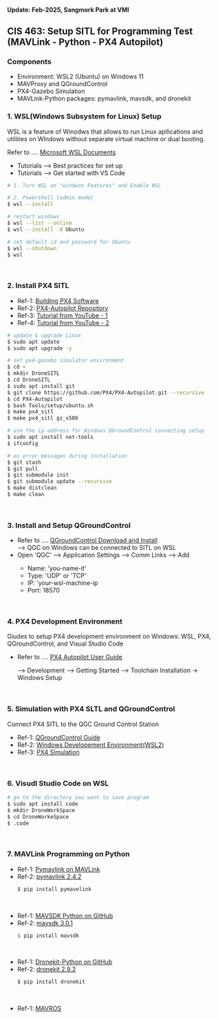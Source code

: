 <!-- <h2>//** UNDER CONSTRUCTION **// </h2> -->
<h4>Update: Feb-2025, Sangmork Park at VMI</h4>

<h2>CIS 463: Setup SITL for Programming Test (MAVLink - Python - PX4 Autopilot) </h2>

<h3>Components</h3>
<ul>
    <li>Environment: WSL2 (Ubuntu) on Windows 11</li>
    <li>MAVProxy and QGroundControl</li>
    <li>PX4-Gazebo Simulation</li>
    <li>MAVLink-Python packages: pymavlink, mavsdk, and dronekit</li>
</ul>

<h3>1. WSL(Windows Subsystem for Linux) Setup</h3>
<p>WSL is a feature of Winodws that allows to run Linux apllications and utilities on WIndows without separate virtual machine or dual booting.<br/>

Refer to .... <a href="https://learn.microsoft.com/en-us/windows/wsl/">Microsoft WSL Documents</a></p>

<ul>
    <li>Tutorials --> Best practices for set up </li>
    <li>Tutorials --> Get started with VS Code</li>
</ul>

``` sh
# 1. Turn WSL on "windwos Features" and Enable WSL

# 2. Powershell {admin mode}
$ wsl --install         

# restart windows
$ wsl --list --online
$ wsl --install -d Ubuntu

# set default id and password for Ubuntu
$ wsl --shutdown
$ wsl
```

<br/><h3>2. Install PX4 SITL </h3>
<ul>
    <li> Ref-1: <a href="https://docs.px4.io/main/en/dev_setup/building_px4.html">Building PX4 Software </a></li>
    <li> Ref-2: <a href="https://github.com/PX4/PX4-Autopilot">PX4-Autopilot Repository</a></li>
    <li> Ref-3: <a href="https://www.youtube.com/watch?v=iVU8ZNoMn_U">Tutorial from YouTube - 1</a></li>
    <li> Ref-4: <a href="https://www.youtube.com/watch?v=sZbJOSk8Cc4">Tutorial from YouTube - 2</a></li>
</ul>

``` sh
# update & upgrade Linux
$ sudo apt update
$ sudo apt upgrade -y

# set px4-gazebo simulator environment
$ cd ~
$ mkdir DroneSITL
$ cd DroneSITL
$ sudo apt install git
$ git clone https://github.com/PX4/PX4-Autopilot.git --recursive
$ cd PX4-Autopilot
$ bash Tools/setup/ubuntu.sh
$ make px4_sitl
$ make px4_sitl gz_x500

# use the ip-address for Windows QGroundControl connecting setup
$ sudo apt install net-tools
$ ifconfig

# on error messages during installation
$ git stash
$ git pull
$ git submodule init
$ git submodule update --recursive
$ make distclean
$ make clean

```

<br/><h3>3. Install and Setup QGroundControl</h3>
<ul>
  <li> Refer to .... <a href="https://docs.qgroundcontrol.com/master/en/qgc-user-guide/getting_started/download_and_install.html">QGroundControl Download and Install </a> <br/>
  --> QGC on Windows can be connected to SITL on WSL</li>
  <li>Open 'QGC' --> Application Settings --> Comm Links --> Add</li>
  <ul>
    <li>Name: 'you-name-it'</li>
    <li>Type: 'UDP' or 'TCP'</li>
    <li>IP: 'your-wsl-machine-ip</li>
    <li>Port: 18570</li>
  </ul>
</ul>

<br/><h3>4. PX4 Development Environment </h3>
<p>Giudes to setup PX4 development environment on Windows: WSL, PX4, QGroundControl, and Visual Studio Code</p>
<ul>
  <li> Refer to .... <a href="https://docs.px4.io/main/en/">PX4 Autopilot User Guide </a></li>
  <p>--> Development --> Getting Started --> Toolchain Installation -> Windows Setup</p>
</ul>


<br/><h3>5. Simulation with PX4 SLTL and QGroundControl </h3>
<p>Connect PX4 SITL to the QGC Ground Control Station</p>
<ul>
  <li> Ref-1: <a href="https://docs.qgroundcontrol.com/master/en/">QGroundControl Guide </a> </li>
  <li> Ref-2: <a href="https://docs.px4.io/main/en/dev_setup/dev_env_windows_wsl.html">Windows Developement Environment(WSL2) </a> </li>

  <li> Ref-3: <a href="https://docs.px4.io/main/en/simulation/">PX4 Simulation </a> </li>
</ul>


<br/><h3>6. Visudl Studio Code on WSL </h3>
 
 ```sh
 # go to the directory you want to save program
 $ sudo apt install code
 $ mkdir DroneWorkSpace
 $ cd DroneWorkeSpace
 $ .code
 ```

<br/><h3>7.  MAVLink Programming on Python</h3>
<ul>
  <li>Ref-1: <a href="https://mavlink.io/en/mavgen_python/">Pymavlink on MAVLink</a></li>
  <li>Ref-2: <a href="https://pypi.org/project/pymavlink/">pymavlink 2.4.2</a></li>

  ``` sh
  $ pip install pymavelink
  ```
</ul>
  
<br/>
<ul>
  <li>Ref-1: <a href="https://github.com/mavlink/MAVSDK-Python">MAVSDK Python on GitHub</a></li>
  <li>Ref-2: <a href="https://pypi.org/project/mavsdk/">mavsdk 3.0.1</a></li>

  ``` hs
  $ pip install mavsdk
  ```
</ul>
 
<br/>
<ul>
  <li>Ref-1: <a href="https://github.com/dronekit/dronekit-python/">Dronekit-Python on GitHub</a></li>
  <li>Ref-2: <a href="https://github.com/dronekit/dronekit-python/">dronekit 2.9.2</a></li>

  ``` sh
  $ pip install dronekit
  ```
</ul>

<br/>
<ul>
  <li>Ref-1: <a href="https://github.com/mavlink/mavros/blob/ros2/mavros/README.md">MAVROS</a></li>
</ul>

